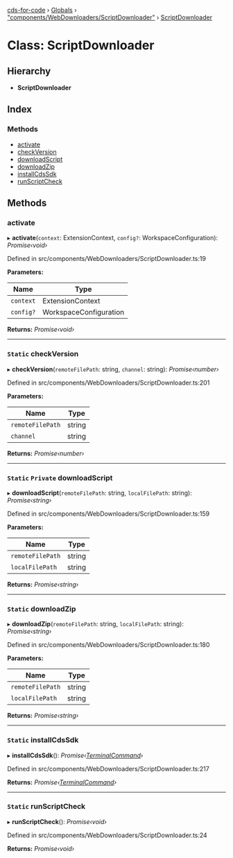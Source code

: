 [cds-for-code](../README.md) › [Globals](../globals.md) › ["components/WebDownloaders/ScriptDownloader"](../modules/_components_webdownloaders_scriptdownloader_.md) › [ScriptDownloader](_components_webdownloaders_scriptdownloader_.scriptdownloader.md)

# Class: ScriptDownloader

## Hierarchy

* **ScriptDownloader**

## Index

### Methods

* [activate](_components_webdownloaders_scriptdownloader_.scriptdownloader.md#activate)
* [checkVersion](_components_webdownloaders_scriptdownloader_.scriptdownloader.md#static-checkversion)
* [downloadScript](_components_webdownloaders_scriptdownloader_.scriptdownloader.md#static-private-downloadscript)
* [downloadZip](_components_webdownloaders_scriptdownloader_.scriptdownloader.md#static-downloadzip)
* [installCdsSdk](_components_webdownloaders_scriptdownloader_.scriptdownloader.md#static-installcdssdk)
* [runScriptCheck](_components_webdownloaders_scriptdownloader_.scriptdownloader.md#static-runscriptcheck)

## Methods

###  activate

▸ **activate**(`context`: ExtensionContext, `config?`: WorkspaceConfiguration): *Promise‹void›*

Defined in src/components/WebDownloaders/ScriptDownloader.ts:19

**Parameters:**

Name | Type |
------ | ------ |
`context` | ExtensionContext |
`config?` | WorkspaceConfiguration |

**Returns:** *Promise‹void›*

___

### `Static` checkVersion

▸ **checkVersion**(`remoteFilePath`: string, `channel`: string): *Promise‹number›*

Defined in src/components/WebDownloaders/ScriptDownloader.ts:201

**Parameters:**

Name | Type |
------ | ------ |
`remoteFilePath` | string |
`channel` | string |

**Returns:** *Promise‹number›*

___

### `Static` `Private` downloadScript

▸ **downloadScript**(`remoteFilePath`: string, `localFilePath`: string): *Promise‹string›*

Defined in src/components/WebDownloaders/ScriptDownloader.ts:159

**Parameters:**

Name | Type |
------ | ------ |
`remoteFilePath` | string |
`localFilePath` | string |

**Returns:** *Promise‹string›*

___

### `Static` downloadZip

▸ **downloadZip**(`remoteFilePath`: string, `localFilePath`: string): *Promise‹string›*

Defined in src/components/WebDownloaders/ScriptDownloader.ts:180

**Parameters:**

Name | Type |
------ | ------ |
`remoteFilePath` | string |
`localFilePath` | string |

**Returns:** *Promise‹string›*

___

### `Static` installCdsSdk

▸ **installCdsSdk**(): *Promise‹[TerminalCommand](_components_terminal_secureterminal_.terminalcommand.md)›*

Defined in src/components/WebDownloaders/ScriptDownloader.ts:217

**Returns:** *Promise‹[TerminalCommand](_components_terminal_secureterminal_.terminalcommand.md)›*

___

### `Static` runScriptCheck

▸ **runScriptCheck**(): *Promise‹void›*

Defined in src/components/WebDownloaders/ScriptDownloader.ts:24

**Returns:** *Promise‹void›*
